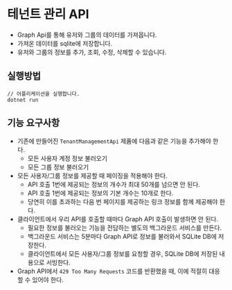 # 테넌트 관리 API

-   Graph Api를 통해 유저와 그룹의 데이터를 가져옵니다.
-   가져온 데이터를 sqlite에 저장합니다.
-   유저와 그룹의 정보를 추가, 조회, 수정, 삭제할 수 있습니다.

## 실행방법

```
// 어플리케이션을 실행합니다.
dotnet run
```

## 기능 요구사항

- 기존에 만들어진 `TenantManagementApi` 제품에 다음과 같은 기능을 추가해야 한다.
  - 모든 사용자 계정 정보 불러오기
  - 모든 그룹 정보 불러오기
- 모든 사용자/그룹 정보를 제공할 때 페이징을 적용해야 한다.
  - API 호출 1번에 제공되는 정보의 개수가 최대 50개를 넘으면 안 된다.
  - API 호출 1번에 제공되는 정보의 기본 개수는 10개로 한다.
  - 당연히 이를 초과하는 다음 번 페이지를 제공하는 링크 정보를 함께 제공해야 한다.
- 클라이언트에서 우리 API를 호출할 때마다 Graph API 호출이 발생하면 안 된다.
  - 필요한 정보를 불러오는 기능을 전담하는 별도의 백그라운드 서비스를 만든다.
  - 백그라운드 서비스는 5분마다 Graph API로 정보를 불러와서 SQLite DB에 저장한다.
  - 클라이언트에서 모든 사용자/그룹 정보를 요청할 경우, SQLite DB에 저장된 내용으로 서빙한다.
- Graph API에서 `429 Too Many Requests` 코드를 반환했을 때, 이에 적절히 대응할 수 있어야 한다.

